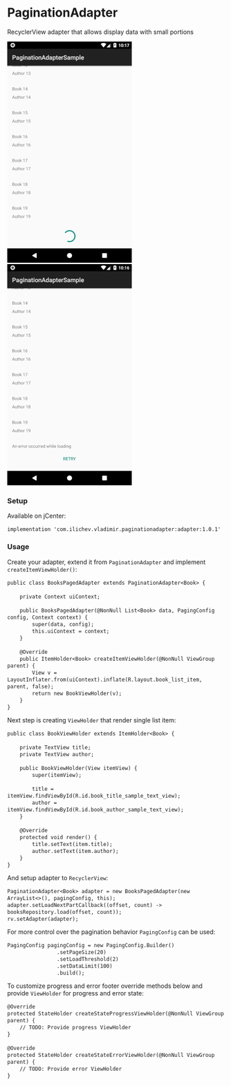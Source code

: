 # PaginationAdapter

RecyclerView adapter that allows display data with small portions

![](https://github.com/vlilichev/PaginationAdapter/blob/master/pic/prog.png)
![](https://github.com/vlilichev/PaginationAdapter/blob/master/pic/err.png)

### Setup

Available on jCenter:
```
implementation 'com.ilichev.vladimir.paginationadapter:adapter:1.0.1'
```
### Usage

Create your adapter, extend it from ```PaginationAdapter``` and implement ```createItemViewHolder()```:
```
public class BooksPagedAdapter extends PaginationAdapter<Book> {

    private Context uiContext;

    public BooksPagedAdapter(@NonNull List<Book> data, PagingConfig config, Context context) {
        super(data, config);
        this.uiContext = context;
    }

    @Override
    public ItemHolder<Book> createItemViewHolder(@NonNull ViewGroup parent) {
        View v = LayoutInflater.from(uiContext).inflate(R.layout.book_list_item, parent, false);
        return new BookViewHolder(v);
    }
}
```
Next step is creating ```ViewHolder``` that render single list item:
```
public class BookViewHolder extends ItemHolder<Book> {

    private TextView title;
    private TextView author;

    public BookViewHolder(View itemView) {
        super(itemView);

        title = itemView.findViewById(R.id.book_title_sample_text_view);
        author = itemView.findViewById(R.id.book_author_sample_text_view);
    }

    @Override
    protected void render() {
        title.setText(item.title);
        author.setText(item.author);
    }
}
```
And setup adapter to ```RecyclerView```:
```
PaginationAdapter<Book> adapter = new BooksPagedAdapter(new ArrayList<>(), pagingConfig, this);
adapter.setLoadNextPartCallback((offset, count) -> booksRepository.load(offset, count));
rv.setAdapter(adapter);
```
For more control over the pagination behavior ```PagingConfig``` can be used:
```
PagingConfig pagingConfig = new PagingConfig.Builder()
                .setPageSize(20)
                .setLoadThreshold(2)
                .setDataLimit(100)
                .build();
```
To customize progress and error footer override methods below and provide ```ViewHolder``` for progress and error state:
```
@Override
protected StateHolder createStateProgressViewHolder(@NonNull ViewGroup parent) {
    // TODO: Provide progress ViewHolder
}

@Override
protected StateHolder createStateErrorViewHolder(@NonNull ViewGroup parent) {
    // TODO: Provide error ViewHolder
}
```